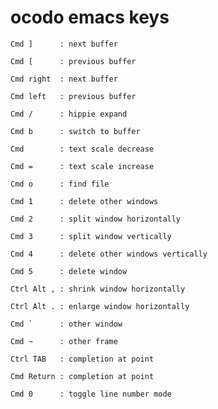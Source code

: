 # ocodo emacs keys
    
    Cmd ]      : next buffer
    
    Cmd [      : previous buffer
    
    Cmd right  : next buffer
    
    Cmd left   : previous buffer
    
    Cmd /      : hippie expand
    
    Cmd b      : switch to buffer
    
    Cmd        : text scale decrease
    
    Cmd =      : text scale increase
    
    Cmd o      : find file
    
    Cmd 1      : delete other windows
    
    Cmd 2      : split window horizontally
    
    Cmd 3      : split window vertically
    
    Cmd 4      : delete other windows vertically
    
    Cmd 5      : delete window
    
    Ctrl Alt , : shrink window horizontally
    
    Ctrl Alt . : enlarge window horizontally
    
    Cmd `      : other window
    
    Cmd ~      : other frame
    
    Ctrl TAB   : completion at point
    
    Cmd Return : completion at point
    
    Cmd 0      : toggle line number mode

